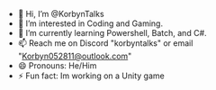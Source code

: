 - 👋 Hi, I’m @KorbynTalks
- 👀 I’m interested in Coding and Gaming.
- 🌱 I’m currently learning Powershell, Batch, and C#.
- 📫 Reach me on Discord "korbyntalks" or email "Korbyn052811@outlook.com"
- 😄 Pronouns: He/Him
- ⚡ Fun fact: Im working on a Unity game

<!---
KorbynTalks/KorbynTalks is a ✨ special ✨ repository because its `README.md` (this file) appears on your GitHub profile.
You can click the Preview link to take a look at your changes.
--->
